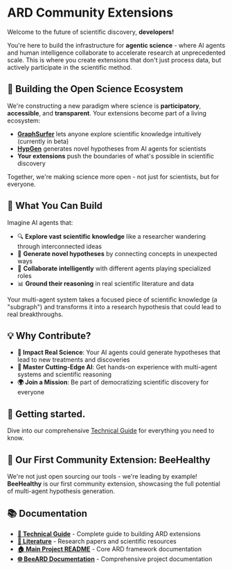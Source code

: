 # ARD Community Extensions

Welcome to the future of scientific discovery, **developers!**

You're here to build the infrastructure for **agentic science** - where AI agents and human intelligence collaborate to accelerate research at unprecedented scale. This is where you create extensions that don't just process data, but actively participate in the scientific method.

## 🌟 Building the Open Science Ecosystem

We're constructing a new paradigm where science is **participatory**, **accessible**, and **transparent**. Your extensions become part of a living ecosystem:

- **[GraphSurfer](https://www.graphsurfer.xyz)** lets anyone explore scientific knowledge intuitively (currently in beta)
- **[HypGen](https://hypgen.ai)** generates novel hypotheses from AI agents for scientists
- **Your extensions** push the boundaries of what's possible in scientific discovery

Together, we're making science more open - not just for scientists, but for everyone.

## 🧬 What You Can Build

Imagine AI agents that:
- 🔍 **Explore vast scientific knowledge** like a researcher wandering through interconnected ideas
- 🧠 **Generate novel hypotheses** by connecting concepts in unexpected ways  
- 🤝 **Collaborate intelligently** with different agents playing specialized roles
- 📊 **Ground their reasoning** in real scientific literature and data

Your multi-agent system takes a focused piece of scientific knowledge (a "subgraph") and transforms it into a research hypothesis that could lead to real breakthroughs.

## 💡 Why Contribute?

- **🏥 Impact Real Science**: Your AI agents could generate hypotheses that lead to new treatments and discoveries
- **🧠 Master Cutting-Edge AI**: Get hands-on experience with multi-agent systems and scientific reasoning
- **🌍 Join a Mission**: Be part of democratizing scientific discovery for everyone

## 🚀 Getting started.

Dive into our comprehensive [Technical Guide](docs/technical-guide.md) for everything you need to know.

## 🎯 Our First Community Extension: BeeHealthy

We're not just open sourcing our tools - we're leading by example! **BeeHealthy** is our first community extension, showcasing the full potential of multi-agent hypothesis generation.

## 📚 Documentation

- **[📖 Technical Guide](docs/technical-guide.md)** - Complete guide to building ARD extensions
- **[📜 Literature](docs/literature.md)** - Research papers and scientific resources
- **[🏠 Main Project README](../README.md)** - Core ARD framework documentation
- **[🌐 BeeARD Documentation](https://docs.beeard.ai)** - Comprehensive project documentation
